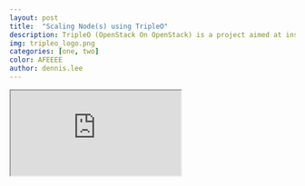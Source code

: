 ```yaml
---
layout: post
title:  "Scaling Node(s) using TripleO"
description: TripleO (OpenStack On OpenStack) is a project aimed at installing, upgrading and operating Openstack clouds using Openstack's own cloud facilities. This article describes the procedure to setup the undercloud and overcloud stack and subsequently scaling out the physical nodes.
img: tripleo_logo.png
categories: [one, two]
color: AFEEEE
author: dennis.lee
---
```

<iframe src="https://docs.google.com/document/d/e/2PACX-1vQZv0mkqDJFzvRHU-u81AqjSHqsgHRxF1eIpJ_u-c5ZYs7io0Cawhwz8RmL-U-duwGHiaqca_LLkwFV/pub?embedded=true"></iframe>
